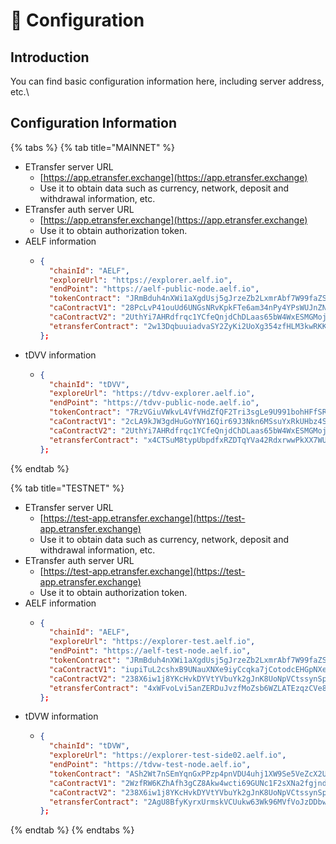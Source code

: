 # 📃 Configuration

## Introduction

You can find basic configuration information here, including server address, etc.\\

## Configuration Information

{% tabs %}
{% tab title="MAINNET" %}
* ETransfer server URL
  * [https://app.etransfer.exchange](https://app.etransfer.exchange)
  * Use it to obtain data such as currency, network, deposit and withdrawal information, etc.
* ETransfer auth server URL
  * [https://app.etransfer.exchange](https://app.etransfer.exchange)
  * Use it to obtain authorization token.
* AELF information
  * ```json
    {
      "chainId": "AELF",
      "exploreUrl": "https://explorer.aelf.io",
      "endPoint": "https://aelf-public-node.aelf.io",
      "tokenContract": "JRmBduh4nXWi1aXgdUsj5gJrzeZb2LxmrAbf7W99faZSvoAaE",
      "caContractV1": "28PcLvP41ouUd6UNGsNRvKpkFTe6am34nPy4YPsWUJnZNwUvzM",
      "caContractV2": "2UthYi7AHRdfrqc1YCfeQnjdChDLaas65bW4WxESMGMojFiXj9",
      "etransferContract": "2w13DqbuuiadvaSY2ZyKi2UoXg354zfHLM3kwRKKy85cViw4ZF",
    };
    ```
* tDVV information
  * ```json
    {
      "chainId": "tDVV",
      "exploreUrl": "https://tdvv-explorer.aelf.io",
      "endPoint": "https://tdvv-public-node.aelf.io",
      "tokenContract": "7RzVGiuVWkvL4VfVHdZfQF2Tri3sgLe9U991bohHFfSRZXuGX",
      "caContractV1": "2cLA9kJW3gdHuGoYNY16Qir69J3Nkn6MSsuYxRkUHbz4SG2hZr",
      "caContractV2": "2UthYi7AHRdfrqc1YCfeQnjdChDLaas65bW4WxESMGMojFiXj9",
      "etransferContract": "x4CTSuM8typUbpdfxRZDTqYVa42RdxrwwPkXX7WUJHeRmzE6k",
    };
    ```
{% endtab %}

{% tab title="TESTNET" %}
* ETransfer server URL
  * [https://test-app.etransfer.exchange](https://test-app.etransfer.exchange)
  * Use it to obtain data such as currency, network, deposit and withdrawal information, etc.
* ETransfer auth server URL
  * [https://test-app.etransfer.exchange](https://test-app.etransfer.exchange)
  * Use it to obtain authorization token.
* AELF information
  * ```json
    {
      "chainId": "AELF",
      "exploreUrl": "https://explorer-test.aelf.io",
      "endPoint": "https://aelf-test-node.aelf.io",
      "tokenContract": "JRmBduh4nXWi1aXgdUsj5gJrzeZb2LxmrAbf7W99faZSvoAaE",
      "caContractV1": "iupiTuL2cshxB9UNauXNXe9iyCcqka7jCotodcEHGpNXeLzqG",
      "caContractV2": "238X6iw1j8YKcHvkDYVtYVbuYk2gJnK8UoNpVCtssynSpVC8hb",
      "etransferContract": "4xWFvoLvi5anZERDuJvzfMoZsb6WZLATEzqzCVe8sQnCp2XGS",
    };
    ```
* tDVW information
  * ```json
    {
      "chainId": "tDVW",
      "exploreUrl": "https://explorer-test-side02.aelf.io",
      "endPoint": "https://tdvw-test-node.aelf.io",
      "tokenContract": "ASh2Wt7nSEmYqnGxPPzp4pnVDU4uhj1XW9Se5VeZcX2UDdyjx",
      "caContractV1": "2WzfRW6KZhAfh3gCZ8Akw4wcti69GUNc1F2sXNa2fgjndv59bE",
      "caContractV2": "238X6iw1j8YKcHvkDYVtYVbuYk2gJnK8UoNpVCtssynSpVC8hb",
      "etransferContract": "2AgU8BfyKyrxUrmskVCUukw63Wk96MVfVoJzDDbwKszafioCN1",
    };
    ```
{% endtab %}
{% endtabs %}
